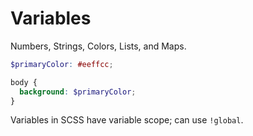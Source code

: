 # Variables

Numbers, Strings, Colors, Lists, and Maps.

```scss
$primaryColor: #eeffcc;

body {
  background: $primaryColor;
}
```

Variables in SCSS have variable scope; can use `!global`.
